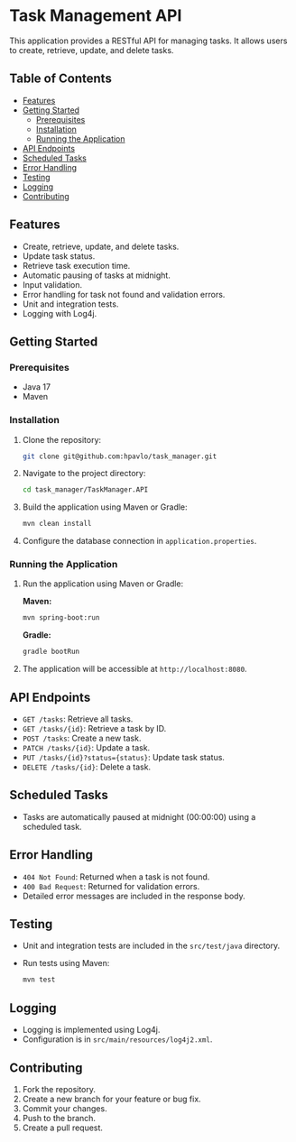 # Task Management API

This application provides a RESTful API for managing tasks. It allows users to create, retrieve, update, and delete tasks.

## Table of Contents

-   [Features](#features)
-   [Getting Started](#getting-started)
    -   [Prerequisites](#prerequisites)
    -   [Installation](#installation)
    -   [Running the Application](#running-the-application)
-   [API Endpoints](#api-endpoints)
-   [Scheduled Tasks](#scheduled-tasks)
-   [Error Handling](#error-handling)
-   [Testing](#testing)
-   [Logging](#logging)
-   [Contributing](#contributing)

## Features

-   Create, retrieve, update, and delete tasks.
-   Update task status.
-   Retrieve task execution time.
-   Automatic pausing of tasks at midnight.
-   Input validation.
-   Error handling for task not found and validation errors.
-   Unit and integration tests.
-   Logging with Log4j.

## Getting Started

### Prerequisites

-   Java 17
-   Maven

### Installation

1.  Clone the repository:

    ```bash
    git clone git@github.com:hpavlo/task_manager.git
    ```

2.  Navigate to the project directory:

    ```bash
    cd task_manager/TaskManager.API
    ```

3.  Build the application using Maven or Gradle:

    ```bash
    mvn clean install
    ```

4.  Configure the database connection in `application.properties`.

### Running the Application

1.  Run the application using Maven or Gradle:

    **Maven:**

    ```bash
    mvn spring-boot:run
    ```

    **Gradle:**

    ```bash
    gradle bootRun
    ```

2.  The application will be accessible at `http://localhost:8080`.

## API Endpoints

-   `GET /tasks`: Retrieve all tasks.
-   `GET /tasks/{id}`: Retrieve a task by ID.
-   `POST /tasks`: Create a new task.
-   `PATCH /tasks/{id}`: Update a task.
-   `PUT /tasks/{id}?status={status}`: Update task status.
-   `DELETE /tasks/{id}`: Delete a task.

## Scheduled Tasks

-   Tasks are automatically paused at midnight (00:00:00) using a scheduled task.

## Error Handling

-   `404 Not Found`: Returned when a task is not found.
-   `400 Bad Request`: Returned for validation errors.
-   Detailed error messages are included in the response body.

## Testing

-   Unit and integration tests are included in the `src/test/java` directory.
-   Run tests using Maven:

    ```bash
    mvn test
    ```

## Logging

-   Logging is implemented using Log4j.
-   Configuration is in `src/main/resources/log4j2.xml`.

## Contributing

1.  Fork the repository.
2.  Create a new branch for your feature or bug fix.
3.  Commit your changes.
4.  Push to the branch.
5.  Create a pull request.
